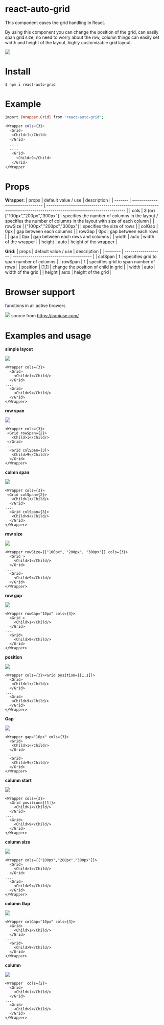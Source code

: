# react-auto-grid

This component eases the grid handling in React.

By using this component you can change the position of the grid, can easily span grid size, no need to worry about the row, column things can easily set width and height of the layout, highly customizable grid layout.

![](https://i.ibb.co/b3mDMzH/img-gallery.png)

# Install

`$ npm i react-auto-grid`

# Example

```sh
import {Wrapper,Grid} from "react-auto-grid";

<Wrapper cols={3}>
  <Grid>
   <Child>1</Child>
  </Grid>
  ....
  ....
   <Grid>
     <Child>9</Child>
   </Grid>
</Wrapper
```

# Props

**Wrapper:**
| props | default value / use | description |
| ------- | -------------------------------- | ---------------------------------------------------------------------------------------------------------------------- |
| cols | 3 (or) ["100px","200px","300px"] | specifies the number of columns in the layout / specifies the number of columns in the layout with size of each column |
| rowSize | ["100px","200px","300px"] | specifies the size of rows |
| colGap | 0px | gap between each columns |
| rowGap | 0px | gap between each rows |
| gap | 0px | gap between each rows and columns |
| width | auto | width of the wrapper |
| height | auto | height of the wrapper |

**Grid:**
| props | default value / use | description |
| -------- | ------------------- | ---------------------------------------- |
| colSpan | 1 | specifies grid to span number of columns |
| rowSpan | 1 | specifies grid to span number of rows |
| position | [1,1] | change the position of child in grid |
| width | auto | width of the grid |
| height | auto | height of the grid |

# Browser support

functions in all active browers

![](https://i.ibb.co/MVffFKj/Screen-Shot-2021-05-14-at-10-26-39-AM.png)
source from https://caniuse.com/

# Examples and usage

**simple layout**

![](https://i.ibb.co/10zm22N/simple.png)

```
<Wrapper cols={3}>
  <Grid>
    <Child>1</Child/>
  </Grid>
....
  <Grid>
    <Child>9</Child/>
  </Grid>
</Wrapper>
```

**row span**

![](https://i.ibb.co/4pQS2F6/row-span.png)

```
<Wrapper cols={3}>
 <Grid rowSpan={2}>
   <Child>1</Child/>
 </Grid>
....
  <Grid colSpan={3}>
   <Child>9</Child/>
  </Grid>
</Wrapper>
```

**colmn span**

![](https://i.ibb.co/44LSmm3/col-span.png)

```
<Wrapper cols={3}>
 <Grid colSpan={2}>
   <Child>1</Child/>
  </Grid>
....
  <Grid colSpan={3}>
   <Child>9</Child/>
  </Grid>
</Wrapper>
```

**row size**

![](https://i.ibb.co/Z8YJs6K/row-size.png)

```
<Wrapper rowSize={["100px", "200px", "300px"]} cols={3}>
  <Grid >
    <Child>1</Child/>
  </Grid>
....
  <Grid>
    <Child>9</Child/>
  </Grid>
</Wrapper>
```

**row gap**

![](https://i.ibb.co/RS5cmw9/row-gap.png)

```
<Wrapper rowGap="10px" cols={3}>
  <Grid >
    <Child>1</Child/>
  </Grid>
....
  <Grid>
    <Child>9</Child/>
  </Grid>
</Wrapper>
```

**position**

![](https://i.ibb.co/KWqRCC4/position.png)

```
<Wrapper cols={3}><Grid position={[1,1]}>
  <Grid>
   <Child>1</Child/>
  </Grid>
....
  <Grid>
   <Child>9</Child/>
  </Grid>
</Wrapper>
```

**Gap**

![](https://i.ibb.co/nR45P3Y/gap.png)

```
<Wrapper gap="10px" cols={3}>
  <Grid>
   <Child>1</Child/>
  </Grid>
...
  <Grid>
   <Child>9</Child/>
  </Grid>
</Wrapper>
```

**column start**

![](https://i.ibb.co/rxFLhjD/col-start.png)

```
<Wrapper cols={3}>
  <Grid position={[1]}>
    <Child>1</Child/>
  </Grid>
....
  <Grid>
    <Child>9</Child/>
  </Grid>
</Wrapper>
```

**column size**

![](https://i.ibb.co/mT1rB7H/col-size.png)

```
<Wrapper cols={["100px","200px","300px"]}>
  <Grid>
    <Child>1</Child/>
  </Grid>
....
  <Grid>
    <Child>9</Child/>
  </Grid>
</Wrapper>
```

**column Gap**

![](https://i.ibb.co/1RwGVSF/col-gap.png)

```
<Wrapper colGap="10px" cols={3}>
  <Grid>
    <Child>1</Child/>
  </Grid>
....
  <Grid>
    <Child>9</Child/>
  </Grid>
</Wrapper>
```

**column**

![](https://i.ibb.co/Qb9fjQM/cols.png)

```
<Wrapper  cols={2}>
  <Grid>
    <Child>1</Child/>
  </Grid>
....
  <Grid>
    <Child>9</Child/>
  </Grid>
</Wrapper>
```
